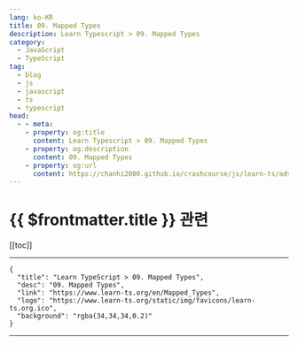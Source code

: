 ```yaml
---
lang: ko-KR
title: 09. Mapped Types
description: Learn Typescript > 09. Mapped Types
category: 
  - JavaScript
  - TypeScript
tag: 
  - blog
  - js
  - javascript
  - ts
  - typescript
head:
  - - meta:
    - property: og:title
      content: Learn Typescript > 09. Mapped Types
    - property: og:description
      content: 09. Mapped Types
    - property: og:url
      content: https://chanhi2000.github.io/crashcourse/js/learn-ts/advanced/09.html
---
```


# {{ $frontmatter.title }} 관련

[[toc]]

---

```component VPCard
{
  "title": "Learn TypeScript > 09. Mapped Types",
  "desc": "09. Mapped Types",
  "link": "https://www.learn-ts.org/en/Mapped_Types",
  "logo": "https://www.learn-ts.org/static/img/favicons/learn-ts.org.ico",
  "background": "rgba(34,34,34,0.2)"
}
```

---
